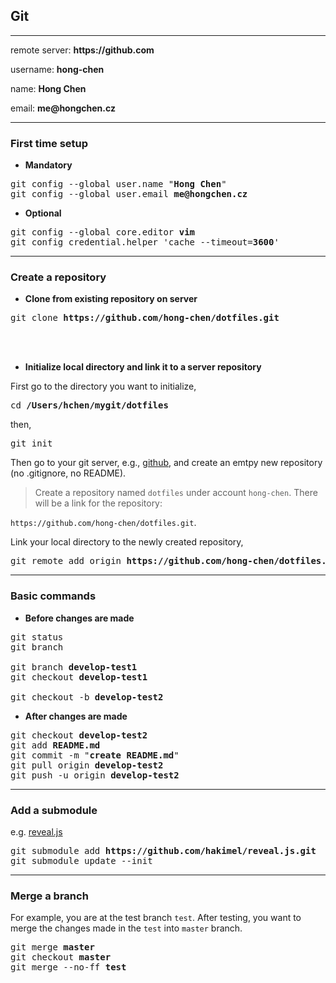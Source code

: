 ## __Git__

--------

remote server: __https://github.com__

username: __hong-chen__

name: __Hong Chen__

email: __me@hongchen.cz__

--------

### __First time setup__

- __Mandatory__

<pre>
git config --global user.name "<b>Hong Chen</b>"
git config --global user.email <b>me@hongchen.cz</b>
</pre>

- __Optional__

<pre>
git config --global core.editor <b>vim</b>
git config credential.helper 'cache --timeout=<b>3600</b>'
</pre>

--------

### __Create a repository__

- __Clone from existing repository on server__

<pre>
git clone <b>https://github.com/hong-chen/dotfiles.git</b>
</pre>

<br><br>

- __Initialize local directory and link it to a server repository__

First go to the directory you want to initialize,

<pre>
cd <b>/Users/hchen/mygit/dotfiles</b>
</pre>

then,

<pre>
git init
</pre>

Then go to your git server, e.g., [github](https://github.com), and
create an emtpy new repository (no .gitignore, no README).

> Create a repository named `dotfiles` under account `hong-chen`.
> There will be a link for the repository:

`https://github.com/hong-chen/dotfiles.git`.

Link your local directory to the newly created repository,

<pre>
git remote add origin <b>https://github.com/hong-chen/dotfiles.git</b>
</pre>
--------

### __Basic commands__

- __Before changes are made__

<pre>
git status
git branch

git branch <b>develop-test1</b>
git checkout <b>develop-test1</b>

git checkout -b <b>develop-test2</b>
</pre>

- __After changes are made__

<pre>
git checkout <b>develop-test2</b>
git add <b>README.md</b>
git commit -m "<b>create README.md</b>"
git pull origin <b>develop-test2</b>
git push -u origin <b>develop-test2</b>
</pre>

--------

### __Add a submodule__

e.g. [reveal.js](https://github.com/hakimel/reveal.js/)

<pre>
git submodule add <b>https://github.com/hakimel/reveal.js.git</b>
git submodule update --init
</pre>
--------

### __Merge a branch__

For example, you are at the test branch `test`. After testing, you want to merge the
changes made in the `test` into `master` branch.

<pre>
git merge <b>master</b>
git checkout <b>master</b>
git merge --no-ff <b>test</b>
</pre>
